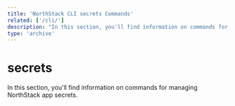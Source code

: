 ```yaml
---
title: 'NorthStack CLI secrets Commands'
related: ['/cli/']
description: "In this section, you'll find information on commands for managing NorthStack app secrets."
type: 'archive'
---
```


# secrets

In this section, you'll find information on commands for managing NorthStack app secrets.
